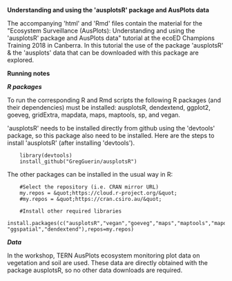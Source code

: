 **Understanding and using the &#39;ausplotsR&#39; package and AusPlots data**

   The accompanying &#39;html&#39; and &#39;Rmd&#39; files contain the material for the &quot;Ecosystem Surveillance (AusPlots): Understanding and using the &#39;ausplotsR&#39; package and AusPlots data&quot; tutorial at the ecoED Champions Training 2018 in Canberra. In this tutorial the use of the package &#39;ausplotsR&#39; &amp; the &#39;ausplots&#39; data that can be downloaded with this package are explored.

**Running notes**

*****R packages*****

   To run the corresponding R and Rmd scripts the following R packages (and their dependencies) must be installed: ausplotsR, dendextend, ggplot2, goeveg, gridExtra, mapdata, maps, maptools, sp, and vegan.

   &#39;ausplotsR&#39; needs to be installed directly from github using the &#39;devtools&#39; package, so this package also need to be installed. Here are the steps to install &#39;ausplotsR&#39; (after installing &#39;devtools&#39;).

        library(devtools)
        install_github("GregGuerin/ausplotsR")

   The other packages can be installed in the usual way in R:

 		#Select the repository (i.e. CRAN mirror URL)
		my.repos = &quot;https://cloud.r-project.org/&quot;
		#my.repos = &quot;https://cran.csiro.au/&quot;
		
        #Install other required libraries
		install.packages(c("ausplotsR","vegan","goeveg","maps","maptools","mapdata","sp","ggplot2","gridExtra", "ggspatial","dendextend"),repos=my.repos)

*****Data*****

   In the workshop, TERN AusPlots ecosystem monitoring plot data on vegetation and soil are used. These data are directly obtained with the package ausplotsR, so no other data downloads are required.
